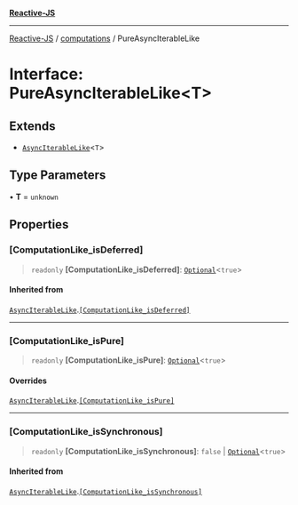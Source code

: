 [**Reactive-JS**](../../README.md)

***

[Reactive-JS](../../README.md) / [computations](../README.md) / PureAsyncIterableLike

# Interface: PureAsyncIterableLike\<T\>

## Extends

- [`AsyncIterableLike`](AsyncIterableLike.md)\<`T`\>

## Type Parameters

• **T** = `unknown`

## Properties

### \[ComputationLike\_isDeferred\]

> `readonly` **\[ComputationLike\_isDeferred\]**: [`Optional`](../../functions/type-aliases/Optional.md)\<`true`\>

#### Inherited from

[`AsyncIterableLike`](AsyncIterableLike.md).[`[ComputationLike_isDeferred]`](AsyncIterableLike.md#computationlike_isdeferred)

***

### \[ComputationLike\_isPure\]

> `readonly` **\[ComputationLike\_isPure\]**: [`Optional`](../../functions/type-aliases/Optional.md)\<`true`\>

#### Overrides

[`AsyncIterableLike`](AsyncIterableLike.md).[`[ComputationLike_isPure]`](AsyncIterableLike.md#computationlike_ispure)

***

### \[ComputationLike\_isSynchronous\]

> `readonly` **\[ComputationLike\_isSynchronous\]**: `false` \| [`Optional`](../../functions/type-aliases/Optional.md)\<`true`\>

#### Inherited from

[`AsyncIterableLike`](AsyncIterableLike.md).[`[ComputationLike_isSynchronous]`](AsyncIterableLike.md#computationlike_issynchronous)
